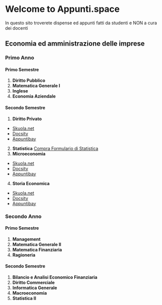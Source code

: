 # Welcome to Appunti.space

In questo sito troverete dispense ed appunti fatti da studenti e NON a cura dei docenti

## Economia ed amministrazione delle imprese

### Primo Anno
#### Primo Semestre

1. **Diritto Pubblico**
2. **Matematica Generale I**
3. **Inglese**
4. **Economia Aziendale**

#### Secondo Semestre

1. **Diritto Privato**
- <a href="http://bit.ly/dispensa_dirittoprivato" target="_blank" rel="noopener">Skuola.net</a>
- <a href="http://bit.ly/dirpriv_docsity" target="_blank" rel="noopener">Docsity</a>
- <a href="http://bit.ly/DirPriv_appuntibay" target="_blank" rel="noopener">Appuntibay</a>
2. **Statistica**
<a class="gumroad-button" href="https://gum.co/statistica?wanted=true" target="_blank">Compra Formulario di Statistica</a>
3. **Microeconomia**
- <a href="http://bit.ly/prove_risolte_microeconomia" target="_blank" rel="noopener">Skuola.net</a>
- <a href="http://bit.ly/micro_docsity" target="_blank" rel="noopener">Docsity</a>
- <a href="http://bit.ly/micro_appuntibay" target="_blank" rel="noopener">Appuntibay</a>
4. **Storia Economica**
- <a href="http://bit.ly/stoeco_skuola_net" target="_blank" rel="noopener">Skuola.net</a>
- <a href="http://bit.ly/stoeco_docsity" target="_blank" rel="noopener">Docsity</a>
- <a href="http://bit.ly/stoeco-appuntibay" target="_blank" rel="noopener">Appuntibay</a>

### Secondo Anno
#### Primo Semestre

1. **Management**
2. **Matematica Generale II**
3. **Matematica Finanziaria**
4. **Ragioneria**

#### Secondo Semestre

1. **Bilancio e Analisi Economico Finanziaria**
2. **Diritto Commerciale**
3. **Informatica Generale**
4. **Macroeconomia**
5. **Statistica II**
